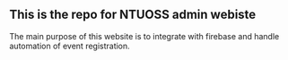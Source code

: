 ## This is the repo for NTUOSS admin webiste

The main purpose of this website is to integrate with firebase and handle automation of event registration.

